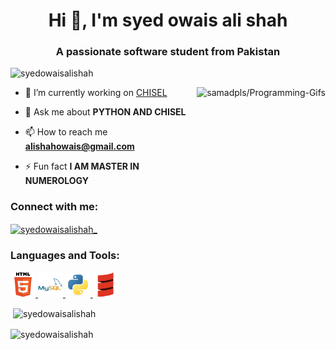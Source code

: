 <h1 align="center">Hi 👋, I'm syed owais ali shah</h1>
<h3 align="center">A passionate software student from Pakistan</h3>

<p align="left"> <img src="https://komarev.com/ghpvc/?username=syedowaisalishah&label=Profile%20views&color=a1adb5&style=flat" alt="syedowaisalishah" /> </p>
<a href='https://github.com/samadpls/Programing-Gifs'>
<img align='right' src='https://programming-gifs.herokuapp.com/' widht=100 height=300 alt='samadpls/Programming-Gifs'></a>

- 🔭 I’m currently working on [CHISEL](https://github.com/syedowaisalishah/CHISELSLABS)

- 💬 Ask me about **PYTHON AND CHISEL**

- 📫 How to reach me **alishahowais@gmail.com**

- ⚡ Fun fact **I AM MASTER IN NUMEROLOGY**

<h3 align="left">Connect with me:</h3>
<p align="left">
<a href="https://instagram.com/syedowaisalishah_" target="blank"><img align="center" src="https://raw.githubusercontent.com/rahuldkjain/github-profile-readme-generator/master/src/images/icons/Social/instagram.svg" alt="syedowaisalishah_" height="30" width="40" /></a>
</p>

<h3 align="left">Languages and Tools:</h3>
<p align="left"> <a href="https://www.w3.org/html/" target="_blank" rel="noreferrer"> <img src="https://raw.githubusercontent.com/devicons/devicon/master/icons/html5/html5-original-wordmark.svg" alt="html5" width="40" height="40"/> </a> <a href="https://www.mysql.com/" target="_blank" rel="noreferrer"> <img src="https://raw.githubusercontent.com/devicons/devicon/master/icons/mysql/mysql-original-wordmark.svg" alt="mysql" width="40" height="40"/> </a> <a href="https://www.python.org" target="_blank" rel="noreferrer"> <img src="https://raw.githubusercontent.com/devicons/devicon/master/icons/python/python-original.svg" alt="python" width="40" height="40"/> </a> <a href="https://www.scala-lang.org" target="_blank" rel="noreferrer"> <img src="https://raw.githubusercontent.com/devicons/devicon/master/icons/scala/scala-original.svg" alt="scala" width="40" height="40"/> </a> </p>

<p>&nbsp;<img align="center" src="https://github-readme-stats.vercel.app/api?username=syedowaisalishah&show_icons=true&locale=en" alt="syedowaisalishah" /></p>

<p><img align="center" src="https://github-readme-streak-stats.herokuapp.com/?user=syedowaisalishah&" alt="syedowaisalishah" /></p>

